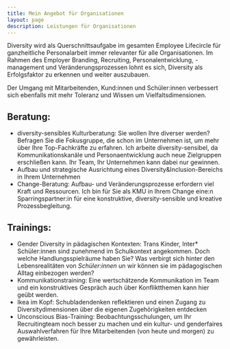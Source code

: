 ```yaml
---
title: Mein Angebot für Organisationen
layout: page
description: Leistungen für Organisationen
---
```


Diversity wird als Querschnittsaufgabe im gesamten Employee Lifecircle für ganzheitliche Personalarbeit immer relevanter für alle Organisationen. Im Rahmen des Employer Branding, Recruiting, Personalentwicklung, -management und Veränderungsprozessen lohnt es sich, Diversity als Erfolgsfaktor zu erkennen und weiter auszubauen. 

Der Umgang mit Mitarbeitenden, Kund:innen und Schüler:innen verbessert sich ebenfalls mit mehr Toleranz und Wissen um Vielfaltsdimensionen.


## Beratung:

- diversity-sensibles Kulturberatung: Sie wollen Ihre diverser werden? Befragen Sie die Fokusgruppe, die schon im Unternehmen ist, um mehr über Ihre Top-Fachkräfte zu erfahren. Ich arbeite diversity-sensibel, da Kommunikationskanäle und Personaentwicklung auch neue Zielgruppen erschließen kann. Ihr Team, Ihr Unternehmen kann dabei nur gewinnen.
- Aufbau und strategische Ausrichtung eines Diversity&Inclusion-Bereichs in Ihrem Unternehmen
- Change-Beratung: Aufbau- und Veränderungsprozesse erfordern viel Kraft und Ressourcen. Ich bin für Sie als KMU in Ihrem Change eine:n Sparringspartner:in für eine konstruktive, diversity-sensible und kreative Prozessbegleitung.


## Trainings:

- Gender Diversity in pädagischen Kontexten: Trans Kinder, Inter\* Schüler:innen sind zunehmend im Schulkontext angekommen. Doch welche Handlungsspielräume haben Sie? Was verbirgt sich hinter den Lebensrealitäten von *Schüler:innen* un wir können sie im pädagogischen Alltag einbezogen werden?
- Kommunikationstraining: Eine wertschätzende Kommunikation im Team und ein konstruktives Gespräch auch über Konfliktthemen kann hier geübt werden.
- Ikea im Kopf: Schubladendenken reflektieren und einen Zugang zu Diversitydimensionen über die eigenen Zugehörigkeiten entdecken
- Unconscious Bias-Training: Beobachtungsschulungen, um Ihr Recruitingteam noch besser zu machen und ein kultur- und genderfaires Auswahlverfahren für Ihre Mitarbeitenden (von heute und morgen) zu gewährleisten.

